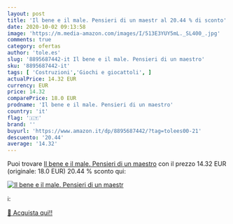 ```yaml
---
layout: post
title: 'Il bene e il male. Pensieri di un maestr al 20.44 % di sconto'
date: 2020-10-02 09:13:58
image: 'https://m.media-amazon.com/images/I/513E3YUY5mL._SL400_.jpg'
comments: true
category: ofertas
author: 'tole.es'
slug: '8895687442-it Il bene e il male. Pensieri di un maestro'
sku: '8895687442-it'
tags: [ 'Costruzioni','Giochi e giocattoli', ]
actualPrice: 14.32 EUR
currency: EUR
price: 14.32
comparePrice: 18.0 EUR
prodname: 'Il bene e il male. Pensieri di un maestro'
country: 'it'
flag: '🇮🇹'
brand: ''
buyurl: 'https://www.amazon.it/dp/8895687442/?tag=tolees00-21'
descuento: '20.44'
average: '14.32'
---
```


Puoi trovare [Il bene e il male. Pensieri di un maestro](https://www.amazon.it/dp/8895687442/?tag=tolees00-21) con il prezzo 14.32 EUR (originale: 18.0 EUR) 20.44 % sconto qui:

[![Il bene e il male. Pensieri di un maestr](https://m.media-amazon.com/images/I/513E3YUY5mL._SL400_.jpg)](https://www.amazon.it/dp/8895687442/?tag=tolees00-21)

ℹ️:


[🛒 Acquista qui!!](https://www.amazon.it/dp/8895687442/?tag=tolees00-21)
